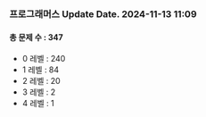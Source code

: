 ### 프로그래머스 Update Date. 2024-11-13 11:09
#### 총 문제 수 : 347
- 0 레벨 : 240
- 1 레벨 : 84
- 2 레벨 : 20
- 3 레벨 : 2
- 4 레벨 : 1
